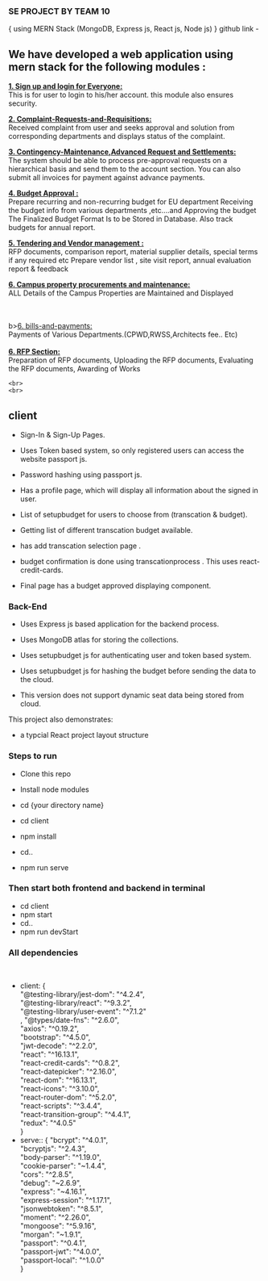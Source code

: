 
### SE PROJECT BY TEAM 10
{ using MERN Stack (MongoDB, Express js, React js, Node js) }
github link -

## We have developed a web application using mern stack for the following modules :

 <b><u>1. Sign up and login  for Everyone:</u></b><br>
  This is for user to login to his/her account. this module also ensures security.

 <b><u>2. Complaint-Requests-and-Requisitions:</u></b><br>
 Received complaint from user and seeks approval and solution from corresponding departments and displays status of the complaint.

 <b><u>3. Contingency-Maintenance,Advanced Request and Settlements:</u></b><br>
 The system should be able to process pre-approval requests on a hierarchical basis and send them to the account section. You can also submit all invoices for payment against advance payments.


 <b><u>4. Budget Approval :</u></b><br>
 Prepare recurring and non-recurring budget for EU department Receiving the budget info from various departments ,etc….and Approving the budget The Finalized Budget Format Is to be Stored in Database. Also track budgets for annual report.

 <b><u>5. Tendering and Vendor management :</u></b><br>
 RFP documents, comparison report, material
supplier details, special terms if any required etc
Prepare vendor list , site visit report, annual
      evaluation report & feedback

 <b><u>6. Campus  property  procurements and maintenance:</u></b><br>
 ALL Details of the Campus Properties are Maintained and
Displayed

  <br>
  <br>
  b><u>6. bills-and-payments:</u></b><br>
  Payments of Various Departments.(CPWD,RWSS,Architects fee.. Etc)

   <br>
   <br>
   <b><u>6.  RFP Section:</u></b><br>
   Preparation of RFP documents, Uploading the RFP documents, Evaluating the RFP documents, Awarding of Works

    <br>
    <br>


## client

* Sign-In & Sign-Up Pages.

* Uses Token based system, so only registered users can access the website  passport js.

* Password hashing using passport js.

* Has a profile page, which will display all information about the signed in user.

* List of setupbudget for users to choose from (transcation & budget).

* Getting list of different transcation budget available.

* has add transcation selection page .

* budget confirmation is done using transcationprocess . This uses react-credit-cards.

* Final page has a budget approved displaying component.

### Back-End

* Uses Express js based application for the backend process.

* Uses MongoDB atlas for storing the collections.

* Uses setupbudget js for authenticating user and token based system.

* Uses setupbudget  js for hashing the budget before sending the data to the cloud.

* This version does not support dynamic seat data being stored from cloud.


This project also demonstrates:

* a typcial React project layout structure




### Steps to run



* Clone this repo

* Install node modules
 * cd {your directory name}
 * cd client
 *  npm install
 * cd..
 * npm run serve


### Then start both frontend and backend in terminal

 * cd client
 * npm start
 * cd..
 * npm run devStart

### All dependencies
<br>

*  client:
  {<br>
  "@testing-library/jest-dom": "^4.2.4",<br>
  "@testing-library/react": "^9.3.2",<br>
  "@testing-library/user-event": "^7.1.2"<br>,
  "@types/date-fns": "^2.6.0",<br>
  "axios": "^0.19.2",<br>
  "bootstrap": "^4.5.0",<br>
  "jwt-decode": "^2.2.0",<br>
  "react": "^16.13.1",<br>
  "react-credit-cards": "^0.8.2",<br>
  "react-datepicker": "^2.16.0",<br>
  "react-dom": "^16.13.1",<br>
  "react-icons": "^3.10.0",<br>
  "react-router-dom": "^5.2.0",<br>
  "react-scripts": "^3.4.4",<br>
  "react-transition-group": "^4.4.1",<br>
  "redux": "^4.0.5"<br>
  }<br>
*  serve::
  {
  "bcrypt": "^4.0.1",<br>
  "bcryptjs": "^2.4.3",<br>
  "body-parser": "^1.19.0",<br>
  "cookie-parser": "~1.4.4",<br>
  "cors": "^2.8.5",<br>
  "debug": "~2.6.9",<br>
  "express": "~4.16.1",<br>
  "express-session": "^1.17.1",<br>
  "jsonwebtoken": "^8.5.1",<br>
  "moment": "^2.26.0",<br>
  "mongoose": "^5.9.16",<br>
  "morgan": "~1.9.1",<br>
  "passport": "^0.4.1",<br>
  "passport-jwt": "^4.0.0",<br>
  "passport-local": "^1.0.0"<br>
  }
